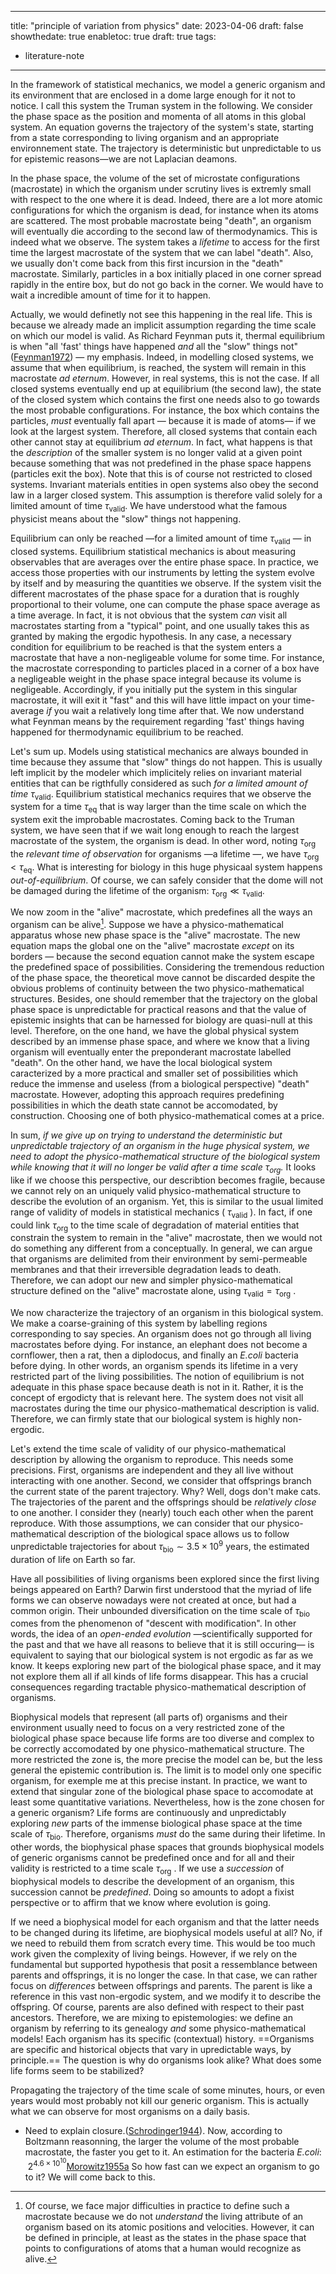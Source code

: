 
---
title: "principle of variation from physics"
date: 2023-04-06
draft: false
showthedate: true
enabletoc: true
draft: true
tags:
- literature-note
---

In the framework of statistical mechanics, we model a generic organism and its environment that are enclosed in a dome large enough for it not to notice. I call this system the Truman system in the following. We consider the phase space as the position and momenta of all atoms in this global system. An equation governs the trajectory of the system's state, starting from a state corresponding to living organism and an appropriate environnement state. The trajectory is deterministic but unpredictable to us for epistemic reasons—we are not Laplacian deamons. 

In the phase space, the volume of the set of microstate configurations (macrostate) in which the organism under scrutiny lives is extremly small with respect to the one where it is dead. 
Indeed, there are a lot more atomic configurations for which the organism is dead, for instance when its atoms are scattered. The most probable macrostate being "death", an organism will eventually die according to the second law of thermodynamics. This is indeed what we observe. The system takes a *lifetime* to access for the first time the largest macrostate of the system that we can label "death". Also, we usually don't come back from this first incursion in the "death" macrostate. Similarly, particles in a box initially placed in one corner spread rapidly in the entire box, but do not go back in the corner. We would have to wait a incredible amount of time for it to happen.

Actually, we would definetly not see this happening in the real life. This is because we already made an implicit assumption regarding the time scale on which our model is valid. As Richard Feynman puts it, thermal equilibrium is when "all 'fast' things have happened *and* all the "slow" things not" ([Feynman1972](reference/Feynman1972.md)) — my emphasis. Indeed, in modelling closed systems, we assume that when equilibrium, is reached, the system will remain in this macrostate *ad eternum*. However, in real systems, this is not the case. If all closed systems eventually end up at equilibrium (the second law), the state of the closed system which contains the first one needs also to go towards the most probable configurations. For instance, the box which contains the particles, *must* eventually fall apart — because it is made of atoms— if we look at the largest system. Therefore, all closed systems that contain each other cannot stay at equilibrium *ad eternum*. In fact, what happens is that the *description* of the smaller system is no longer valid at a given point because something that was not predefined in the phase space happens (particles exit the box). Note that this is of course not restricted to closed systems. Invariant materials entities in open systems also obey the second law in a larger closed system. This assumption is therefore valid solely for a limited amount of time $\tau_{\mathrm{valid}}$. We have understood what the famous physicist means about the "slow" things not happening. 

Equilibrium can only be reached —for a limited amount of time $\tau_{\mathrm{valid}}$ — in closed systems. Equilibrium statistical mechanics is about measuring observables that are averages over the entire phase space. In practice, we access those properties with our instruments by letting the system evolve by itself and by measuring the quantities we observe. If the system visit the different macrostates of the phase space for a duration that is roughly proportional to their volume, one can compute the phase space average as a time average. In fact, it is not obvious that the system *can* visit all macrostates starting from a "typical" point, and one usually takes this as granted by making the ergodic hypothesis. In any case, a necessary condition for equilibrium to be reached is that the system enters a macrostate that have a non-negligeable volume for some time. For instance, the macrostate corresponding to particles placed in a corner of a box have a negligeable weight in the phase space integral because its volume is negligeable. Accordingly, if you initially put the system in this singular macrostate, it will exit it "fast" and this will have little impact on your time-average *if* you wait a relatively long time after that. We now understand what Feynman means by the requirement regarding 'fast' things having happened for thermodynamic equilibrium to be reached.

Let's sum up. Models using statistical mechanics are always bounded in time because they assume that "slow" things do not happen. This is usually left implicit by the modeler which implicitely relies on invariant material entities that can be rigthfully considered as such *for a limited amount of time* $\tau_{\mathrm{valid}}$. Equilibrium statistical mechanics requires that we observe the system for a time $\tau_{\mathrm{eq}}$  that is way larger than the time scale on which the system exit the improbable macrostates. Coming back to the Truman system, we have seen that if we wait long enough to reach the largest macrostate of the system, the organism is dead. In other word, noting $\tau_{\mathrm{org}}$  the *relevant time of observation* for organisms —a lifetime —, we have $\tau_{\mathrm{org}} <  \tau_{\mathrm{eq}}.$ What is interesting for biology in this huge physicaal system happens *out-of-equilibrium*. Of course, we can safely consider that the dome will not be damaged during the lifetime of the organism: $\tau_{\mathrm{org}} \ll  \tau_{\mathrm{valid}}.$ 

We now zoom in the "alive" macrostate, which predefines all the ways an organism can be alive[^1]. Suppose we have a physico-mathematical apparatus whose new phase space is the "alive" macrostate. The new equation maps the global one on the "alive" macrostate *except* on its borders — because the second equation cannot make the system escape the predefined space of possibilities. Considering the tremendous reduction of the phase space, the theoretical move cannot be discarded despite the obvious problems of continuity between the two physico-mathematical structures. Besides, one should remember that the trajectory on the global phase space is unpredictable for practical reasons and that the value of epistemic insights that can be harnessed for biology are quasi-null at this level. Therefore, on the one hand, we have the global physical system described by an immense phase space, and where we know that a living organism will eventually enter the preponderant macrostate labelled "death". On the other hand, we have the local biological system caracterized by a more practical and smaller set of possibilities which reduce the immense and useless (from a biological perspective) "death" macrostate. However, adopting this approach requires predefining possibilities in which the death state cannot be accomodated, by construction. Choosing one of both physico-mathematical comes at a price. 

In sum, *if we give up on trying to understand the deterministic but unpredictable trajectory of an organism in the huge physical system, we need to adopt the physico-mathematical structure of the biological system while knowing that it will no longer be valid after a time scale $\tau_{\mathrm{org}}$.* It looks like if we choose this perspective, our describtion becomes fragile, because we cannot rely on an uniquely valid physico-mathematical structure to describe the evolution of an organism. Yet, this is similar to the usual limited range of validity of models in statistical mechanics ( $\tau_{\mathrm{valid}}$ ). In fact, if one could link $\tau_{\mathrm{org}}$ to the time scale of degradation of material entities that constrain the system to remain in the "alive" macrostate, then we would not do something any different from a conceptually. In general, we can argue that organisms are delimited from their environment by semi-permeable membranes and that their irreversible degradation leads to death. Therefore, we can adopt our new and simpler physico-mathematical structure defined on the "alive" macrostate alone, using $\tau_{\mathrm{valid}}=\tau_{\mathrm{org}}$ .

We now characterize the trajectory of an organism in this biological system. We make a coarse-graining of this system by labelling regions corresponding to say species. An organism does not go through all living macrostates before dying. For instance, an elephant does not become a cornflower, then a rat, then a diplodocus, and finally an *E.coli* bacteria before dying. In other words, an organism spends its lifetime in a very restricted part of the living possibilities. The notion of equilibrium is not adequate in this phase space because death is not in it. Rather, it is the concept of ergodicty that is relevant here. The system does not visit all macrostates during the time our physico-mathematical description is valid. Therefore, we can firmly state that our biological system is highly non-ergodic. 

Let's extend the time scale of validity of our physico-mathematical description by allowing the organism to reproduce. This needs some precisions. First, organisms are independent and they all live without interacting with one another. Second, we consider that offsprings branch the current state of the parent trajectory. Why? Well, dogs don't make cats. The trajectories of the parent and the offsprings should be *relatively close* to one another. I consider they (nearly) touch each other when the parent reproduce. With those assumptions, we can consider that our physico-mathematical description of the biological space allows us to follow unpredictable trajectories for about $\tau_{\mathrm{bio}}\sim 3.5 \times 10^9$ years, the estimated duration of life on Earth so far. 

Have all possibilities of living organisms been explored since the first living beings appeared on Earth? Darwin first understood that the myriad of life forms we can observe nowadays were not created at once, but had a common origin. Their unbounded diversification on the time scale of $\tau_{\mathrm{bio}}$  comes from the phenomenon of "descent with modification". In other words, the idea of an *open-ended evolution* —scientifically supported for the past and that we have all reasons to believe that it is still occuring— is equivalent to saying that our biological system is not ergodic as far as we know. It keeps exploring new part of the biological phase space, and it may not explore them all if all kinds of life forms disappear. This has a crucial consequences regarding tractable physico-mathematical description of organisms.

Biophysical models that represent (all parts of) organisms and their environment usually need to focus on a very restricted zone of the biological phase space because life forms are too diverse and complex to be correctly accomodated by one physico-mathematical structure. The more restricted the zone is, the more precise the model can be, but the less general the epistemic contribution is. The limit is to model only one specific organism, for exemple me at this precise instant. In practice, we want to extend that singular zone of the biological phase space to accomodate at least some quantitative variations. Nevertheless, how is the zone chosen for a generic organism? Life forms are continuously and unpredictably exploring *new* parts of the immense biological phase space at the time scale of $\tau_{\mathrm{bio}}$. Therefore, organisms *must* do the same during their lifetime. In other words, the biophysical phase spaces that grounds biophysical models of generic organisms cannot be predefined once and for all and their validity is restricted to a time scale $\tau_{\mathrm{org}}$ . If we use a *succession* of biophysical models to describe the development of an organism, this succession cannot be *predefined*. Doing so amounts to adopt a fixist perspective or to affirm that we know where evolution is going. 

If we need a biophysical model for each organism and that the latter needs to be changed during its lifetime, are biophysical models useful at all? No, if we need to rebuild them from scratch every time. This would be too much work given the complexity of living beings. However, if we rely on the fundamental but supported hypothesis that posit a ressemblance between parents and offsprings, it is no longer the case. In that case, we can rather focus on *differences* between offsprings and parents. The parent is like a reference in this vast non-ergodic system, and we modify it to describe the offspring. Of course, parents are also defined with respect to their past ancestors. Therefore, we are mixing to epistemologies: we define an organism by referring to its genealogy *and* some physico-mathematical models! Each organism has its specific (contextual) history. ==Organisms are specific and historical objects that vary in upredictable ways, by principle.== The question is why do organisms look alike? What does some life forms seem to be stabilized?




Propagating the trajectory of the time scale of some minutes, hours, or even years would most probably not kill our generic organism. 
This is actually what we can observe for most organisms on a daily basis.
- Need to explain closure.([Schrodinger1944](reference/Schrodinger1944.md)).
Now, according to Boltzmann reasonning, the larger the volume of the most probable macrostate, the faster you get to it. 
An estimation for the bacteria *E.coli*:   $2^{4.6\times 10^{10}}$[Morowitz1955a](reference/Morowitz1955a.md)
So how fast can we expect an organism to go to it? We will come back to this. 






[^1]: Of course, we face major difficulties in practice to define such a macrostate because we do not *understand* the living attribute of an organism based on its atomic positions and velocities. However, it can be defined in principle, at least as the states in the phase space that points to configurations of atoms that a human would recognize as alive. 

